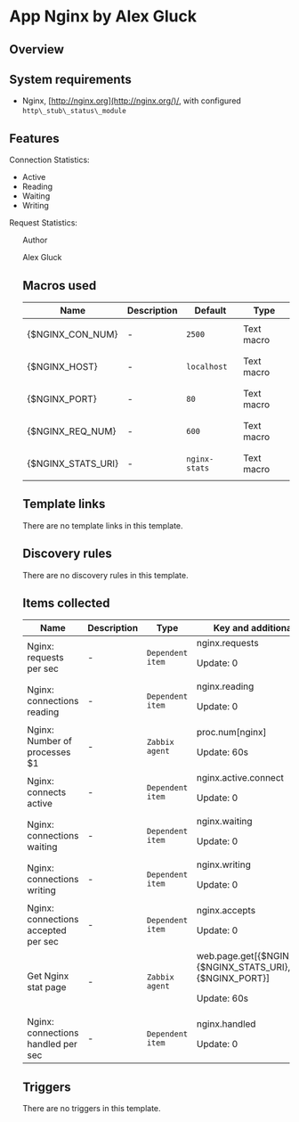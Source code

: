 # App Nginx by Alex Gluck

## Overview

System requirements
-------------------


* Nginx, [http://nginx.org](http://nginx.org/)/, with configured `http\_stub\_status\_module`


Features
--------


Connection Statistics:


* Active
* Reading
* Waiting
* Writing


Request Statistics:


<ul style="padding: 0px 0px 0px 12px; margin: 0px 0px 1.5em 12px; border: 0px; outline: 0px; vertic



## Author

Alex Gluck

## Macros used

|Name|Description|Default|Type|
|----|-----------|-------|----|
|{$NGINX_CON_NUM}|<p>-</p>|`2500`|Text macro|
|{$NGINX_HOST}|<p>-</p>|`localhost`|Text macro|
|{$NGINX_PORT}|<p>-</p>|`80`|Text macro|
|{$NGINX_REQ_NUM}|<p>-</p>|`600`|Text macro|
|{$NGINX_STATS_URI}|<p>-</p>|`nginx-stats`|Text macro|
## Template links

There are no template links in this template.

## Discovery rules

There are no discovery rules in this template.

## Items collected

|Name|Description|Type|Key and additional info|
|----|-----------|----|----|
|Nginx: requests per sec|<p>-</p>|`Dependent item`|nginx.requests<p>Update: 0</p>|
|Nginx: connections reading|<p>-</p>|`Dependent item`|nginx.reading<p>Update: 0</p>|
|Nginx: Number of processes $1|<p>-</p>|`Zabbix agent`|proc.num[nginx]<p>Update: 60s</p>|
|Nginx: connects active|<p>-</p>|`Dependent item`|nginx.active.connect<p>Update: 0</p>|
|Nginx: connections waiting|<p>-</p>|`Dependent item`|nginx.waiting<p>Update: 0</p>|
|Nginx: connections writing|<p>-</p>|`Dependent item`|nginx.writing<p>Update: 0</p>|
|Nginx: connections accepted per sec|<p>-</p>|`Dependent item`|nginx.accepts<p>Update: 0</p>|
|Get Nginx stat page|<p>-</p>|`Zabbix agent`|web.page.get[{$NGINX_HOST},{$NGINX_STATS_URI},{$NGINX_PORT}]<p>Update: 60s</p>|
|Nginx: connections handled per sec|<p>-</p>|`Dependent item`|nginx.handled<p>Update: 0</p>|
## Triggers

There are no triggers in this template.

